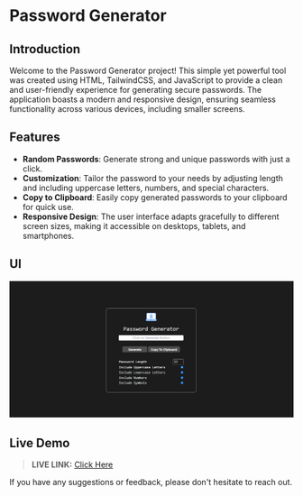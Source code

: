 # Password Generator

## Introduction

Welcome to the Password Generator project! This simple yet powerful tool was created using HTML, TailwindCSS, and JavaScript to provide a clean and user-friendly experience for generating secure passwords. The application boasts a modern and responsive design, ensuring seamless functionality across various devices, including smaller screens.

## Features

- **Random Passwords**: Generate strong and unique passwords with just a click.
- **Customization**: Tailor the password to your needs by adjusting length and including uppercase letters, numbers, and special characters.
- **Copy to Clipboard**: Easily copy generated passwords to your clipboard for quick use.
- **Responsive Design**: The user interface adapts gracefully to different screen sizes, making it accessible on desktops, tablets, and smartphones.

## UI

![UI](./dist/assets/ui.png)

## Live Demo

> __LIVE LINK:__ [Click Here](https://yuvrajshrirame.github.io/javascript-projects/04-password-generator/dist/index.html "Open Password Generator Project")

If you have any suggestions or feedback, please don't hesitate to reach out.